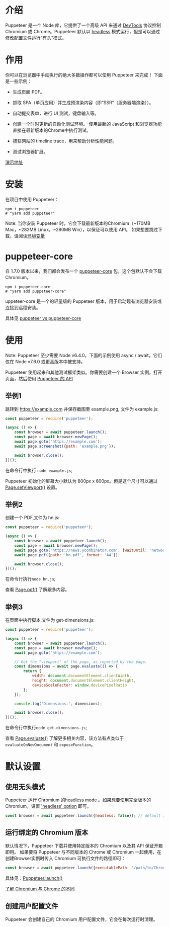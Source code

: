 # 介绍

Puppeteer 是一个 Node 库，它提供了一个高级 API
来通过 [DevTools](http://www.puppeteerjs.com/(https://chromedevtools.github.io/devtools-protocol/)) 协议控制 Chromium 或
Chrome。Puppeteer 默认以 [headless](https://developers.google.com/web/updates/2017/04/headless-chrome)
模式运行，但是可以通过修改配置文件运行“有头”模式。

# 作用

你可以在浏览器中手动执行的绝大多数操作都可以使用 Puppeteer 来完成！ 下面是一些示例：

* 生成页面 PDF。

* 抓取 SPA（单页应用）并生成预渲染内容（即“SSR”（服务器端渲染））。

* 自动提交表单，进行 UI 测试，键盘输入等。

* 创建一个时时更新的自动化测试环境。 使用最新的 JavaScript 和浏览器功能直接在最新版本的Chrome中执行测试。

* 捕获网站的 timeline trace，用来帮助分析性能问题。

* 测试浏览器扩展。

[演示地址](https://try-puppeteer.appspot.com/)

# 安装

在项目中使用 Puppeteer：

```shell
npm i puppeteer
# "yarn add puppeteer"
```

Note: 当你安装 Puppeteer 时，它会下载最新版本的Chromium（~170MB Mac，~282MB Linux，~280MB Win），以保证可以使用 API。
如果想要跳过下载，请阅读[环境变量](https://github.com/GoogleChrome/puppeteer/blob/v1.10.0/docs/api.md#environment-variables)

# puppeteer-core

自 1.7.0 版本以来，我们都会发布一个 [puppeteer-core](https://www.npmjs.com/package/puppeteer-core) 包，这个包默认不会下载 Chromium。

```shell
npm i puppeteer-core
# "yarn add puppeteer-core"
```

uppeteer-core 是一个的轻量级的 Puppeteer 版本，用于启动现有浏览器安装或连接到远程安装。

具体见 [puppeteer vs puppeteer-core](https://github.com/GoogleChrome/puppeteer/blob/master/docs/api.md#puppeteer-vs-puppeteer-core)

# 使用

Note: Puppeteer 至少需要 Node v6.4.0，下面的示例使用 async / await，它们仅在 Node v7.6.0 或更高版本中被支持。

Puppeteer 使用起来和其他测试框架类似。你需要创建一个 Browser
实例，打开页面，然后使用 [Puppeteer 的 API](https://github.com/GoogleChrome/puppeteer/blob/v1.10.0/docs/api.md#)

## 举例1

跳转到 https://example.com 并保存截图至 example.png, 文件为 example.js:

```js
const puppeteer = require('puppeteer');

(async () => {
	const browser = await puppeteer.launch();
	const page = await browser.newPage();
	await page.goto('https://example.com');
	await page.screenshot({path: 'example.png'});

	await browser.close();
})();
```

在命令行中执行 `node example.js`;

Puppeteer 初始化的屏幕大小默认为 800px x
600px。但是这个尺寸可以通过 [Page.setViewport()](https://github.com/GoogleChrome/puppeteer/blob/v1.10.0/docs/api.md#pagesetviewportviewport)
设置。

## 举例2

创建一个 PDF,文件为 hn.js:

```js
const puppeteer = require('puppeteer');

(async () => {
	const browser = await puppeteer.launch();
	const page = await browser.newPage();
	await page.goto('https://news.ycombinator.com', {waitUntil: 'networkidle2'});
	await page.pdf({path: 'hn.pdf', format: 'A4'});

	await browser.close();
})();
```

在命令行执行`node hn.js`;

查看 [Page.pdf()](https://github.com/GoogleChrome/puppeteer/blob/v1.10.0/docs/api.md#pagepdfoptions) 了解跟多内容。

## 举例3

在页面中执行脚本,文件为 get-dimensions.js:

```js
const puppeteer = require('puppeteer');

(async () => {
	const browser = await puppeteer.launch();
	const page = await browser.newPage();
	await page.goto('https://example.com');

	// Get the "viewport" of the page, as reported by the page.
	const dimensions = await page.evaluate(() => {
		return {
			width: document.documentElement.clientWidth,
			height: document.documentElement.clientHeight,
			deviceScaleFactor: window.devicePixelRatio
		};
	});

	console.log('Dimensions:', dimensions);

	await browser.close();
})();
```

在命令行中执行`node get-dimensions.js`;

查看 [Page.evaluate()](https://github.com/GoogleChrome/puppeteer/blob/v1.10.0/docs/api.md#pageevaluatepagefunction-args) 了解更多相关内容，该方法有点类似于 `evaluateOnNewDocument` 和 `exposeFunction`。

# 默认设置

## 使用无头模式

Puppeteer 运行 Chromium 的[headless mode](https://developers.google.com/web/updates/2017/04/headless-chrome) 。如果想要使用完全版本的 Chromium，设置 ['headless' option](https://github.com/GoogleChrome/puppeteer/blob/v1.10.0/docs/api.md#puppeteerlaunchoptions) 即可。

```js
const browser = await puppeteer.launch({headless: false}); // default is true
```

## 运行绑定的 Chromium 版本

默认情况下，Puppeteer 下载并使用特定版本的 Chromium 以及其 API 保证开箱即用。 如果要将 Puppeteer 与不同版本的 Chrome 或 Chromium 一起使用，在创建Browser实例时传入 Chromium 可执行文件的路径即可：

```js
const browser = await puppeteer.launch({executablePath: '/path/to/Chrome'});
```

具体见：[Puppeteer.launch()](https://github.com/GoogleChrome/puppeteer/blob/v1.10.0/docs/api.md#puppeteerlaunchoptions)

[了解 Chromium 与 Chrome 的不同](https://www.howtogeek.com/202825/what%E2%80%99s-the-difference-between-chromium-and-chrome/)

## 创建用户配置文件

Puppeteer 会创建自己的 Chromium 用户配置文件，它会在每次运行时清理。